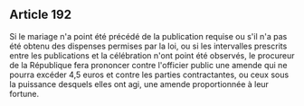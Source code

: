 Article 192
----
Si le mariage n'a point été précédé de la publication requise ou s'il n'a pas
été obtenu des dispenses permises par la loi, ou si les intervalles prescrits
entre les publications et la célébration n'ont point été observés, le procureur
de la République fera prononcer contre l'officier public une amende qui ne
pourra excéder 4,5 euros et contre les parties contractantes, ou ceux sous la
puissance desquels elles ont agi, une amende proportionnée à leur fortune.
